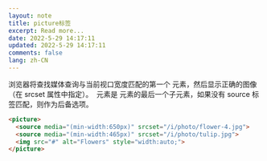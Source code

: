 ```yaml
---
layout: note
title: picture标签
excerpt: Read more...
date: 2022-5-29 14:17:11
updated: 2022-5-29 14:17:11
comments: false
lang: zh-CN
---
```


浏览器将查找媒体查询与当前视口宽度匹配的第一个 <source> 元素，然后显示正确的图像（在 srcset 属性中指定）。 <img> 元素是 <picture> 元素的最后一个子元素，如果没有 source 标签匹配，则作为后备选项。

```html
<picture>
  <source media="(min-width:650px)" srcset="/i/photo/flower-4.jpg">
  <source media="(min-width:465px)" srcset="/i/photo/tulip.jpg">
  <img src="#" alt="Flowers" style="width:auto;">
</picture>
```
  